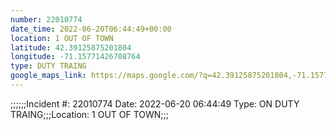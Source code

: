 ```yaml
---
number: 22010774
date_time: 2022-06-20T06:44:49+00:00
location: 1 OUT OF TOWN
latitude: 42.39125875201804
longitude: -71.15771426708764
type: DUTY TRAING
google_maps_link: https://maps.google.com/?q=42.39125875201804,-71.15771426708764
---
```


;;;;;;Incident #: 22010774  Date: 2022-06-20 06:44:49   Type: ON DUTY TRAING;;;Location: 1 OUT OF TOWN;;;
